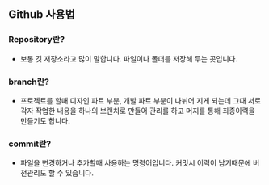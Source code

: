 ## Github 사용법

### Repository란?
- 보통 깃 저장소라고 많이 말합니다. 파일이나 폴더를 저장해 두는 곳입니다.

### branch란?
- 프로젝트를 할때 디자인 파트 부분, 개발 파트 부분이 나뉘어 지게 되는데
그때 서로 각자 작업한 내용을 하나의 브랜치로 만들어 관리를 하고 머지를 통해 최종이력을 만들기도 합니다.

### commit란?
- 파일을 변경하거나 추가할때 사용하는 명령어입니다. 커밋시 이력이 남기때문에 버전관리도 할 수 있습니다.

